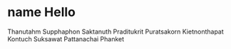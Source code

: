 # name Hello
Thanutahm Supphaphon
Saktanuth Praditukrit
Puratsakorn Kietnonthapat
Kontuch Suksawat
Pattanachai Phanket